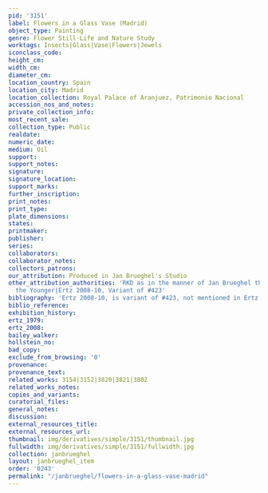 ```yaml
---
pid: '3151'
label: Flowers in a Glass Vase (Madrid)
object_type: Painting
genre: Flower Still-Life and Nature Study
worktags: Insects|Glass|Vase|Flowers|Jewels
iconclass_code:
height_cm:
width_cm:
diameter_cm:
location_country: Spain
location_city: Madrid
location_collection: Royal Palace of Aranjuez, Patrimonio Nacional
accession_nos_and_notes:
private_collection_info:
most_recent_sale:
collection_type: Public
realdate:
numeric_date:
medium: Oil
support:
support_notes:
signature:
signature_location:
support_marks:
further_inscription:
print_notes:
print_type:
plate_dimensions:
states:
printmaker:
publisher:
series:
collaborators:
collaborator_notes:
collectors_patrons:
our_attribution: Produced in Jan Brueghel's Studio
other_attribution_authorities: 'RKD as in the manner of Jan Brueghel the Elder; possibly
  the Younger|Ertz 2008-10, Variant of #423'
bibliography: 'Ertz 2008-10, is variant of #423, not mentioned in Ertz'
biblio_reference:
exhibition_history:
ertz_1979:
ertz_2008:
bailey_walker:
hollstein_no:
bad_copy:
exclude_from_browsing: '0'
provenance:
provenance_text:
related_works: 3154|3152|3820|3821|3802
related_works_notes:
copies_and_variants:
curatorial_files:
general_notes:
discussion:
external_resources_title:
external_resources_url:
thumbnail: img/derivatives/simple/3151/thumbnail.jpg
fullwidth: img/derivatives/simple/3151/fullwidth.jpg
collection: janbrueghel
layout: janbrueghel_item
order: '0243'
permalink: "/janbrueghel/flowers-in-a-glass-vase-madrid"
---
```

